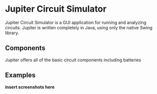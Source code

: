# Jupiter Circuit Simulator

Jupiter Circuit Simulator is a GUI application for running and analyzing circuits.
Jupiter is written completely in Java, using only the native Swing library.

## Components
Jupiter offers all of the basic circuit components including batteries

## Examples
**insert screenshots here**
